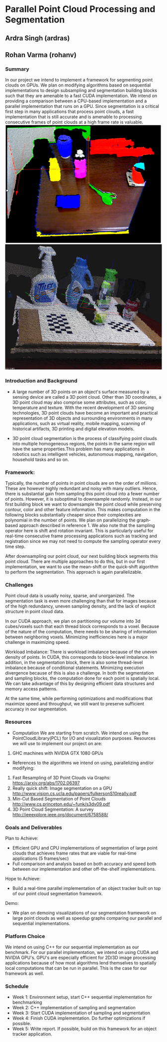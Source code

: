 # Parallel Point Cloud Processing and Segmentation
## Ardra Singh (ardras)
## Rohan Varma (rohanv)


### Summary
In our project we intend to implement a framework for segmenting point clouds on GPUs. We plan on modifying algorithms based on sequential implementations to design subsampling and segmentation building blocks such that they are amenable to a fast CUDA implementation. We intend on providing a comparison between a CPU-based implementation and a parallel implementation that runs on a GPU. Since segmentation is a critical first step in many applications that process point clouds, a fast implementation that is still accurate and is amenable to processing consecutive frames of point clouds at a high frame rate is valuable.
<img src="image.png">
<img src="pc.jpg">

### Introduction and Background
- A large number of 3D points on an object's surface measured by a sensing device are called a 3D point cloud. Other than 3D
coordinates, a 3D point cloud may also comprise some attributes, such as color, temperature and texture. With the recent
development of 3D sensing technologies, 3D point clouds have become an important and practical representation of 3D objects
and surrounding environments in many applications, such as virtual reality, mobile mapping, scanning of historical 
artifacts, 3D printing and digital elevation models.  

- 3D point cloud segmentation is the process of
classifying point clouds into multiple homogeneous regions, the
points in the same region will have the same properties.This problem has many applications in robotics such as
intelligent vehicles, autonomous mapping, navigation, household tasks and so on.

### Framework:
Typically, the number of points in point clouds are on the order of millions. These are however highly redundant and noisy with many outliers. Hence, there is substantial gain from sampling this point cloud into a fewer number of points. However, it is suboptimal to downsample randomly. Instead, in our first building block we want to downsample the point cloud while preserving contour, color and other feature information. This makes computation in the following blocks substantially cheaper since their complexities are polynomial in the number of points. We plan on parallelizing the graph-based approach described in reference 1. We also note that the sampling operator here is shift and rotation invariant. This is particularly useful for real-time consecutive frame processing applications such as tracking and registration since we may not need to compute the sampling operator every time step.

After downsampling our point cloud, our next building block segments this point cloud. There are multiple approaches to do this, but in our first implementation, we want to use the mean-shift or the quick-shift algorithm to perform the segmentation. This approach is again parallelizable. 

### Challenges
 Point cloud data is usually noisy, sparse, and unorganized. The segmentation task is even more challenging than that for images because of the high redundancy, uneven sampling density, and the lack of explicit structure in point cloud data.  

 In our CUDA approach, we plan on partitioning our volume into 3d cubes/voxels such that each thread block corresponds to
 a voxel. Because of the nature of the computation, there needs to be sharing of information between neighboring voxels. Minimizing inefficiencies here is a major challenge in maximizing speed. 
 
  Workload Imbalance: There is workload imbalance because of the uneven density of points. In CUDA, this corresponds to block-level imbalance. In addition, in the segmentation block, there is also some thread-level imbalance because of conditional statements. Minimizing execution divergence because of this is also a challenge.
  In both the segmentation and sampling blocks, the computation done for each point is spatially local. We can take advantage of this by designing efficient data structures and memory access patterns.

  At the same time, while performing optimizations and modifications that maximize speed and throughput, we still want to preserve sufficient accuracy in our segmentation.

### Resources

- Computation
We are starting from scratch. We intend on using the PointCloudLibrary(PCL) for I/O and visualization purposes. 
Resources we will use to implement our project on are:
 1. GHC machines with NVIDIA GTX 1080 GPUs

- References to the algorithms we intend on using, parallelizing and/or modifying:
1. Fast Resampling of 3D Point Clouds via Graphs: https://arxiv.org/abs/1702.06397
2. Really quick shift: Image segmentation on a GPU http://www.vision.cs.ucla.edu/papers/fulkersonS10really.pdf
3. Min-Cut Based Segmentation of Point Clouds http://www.cs.princeton.edu/~funk/s3dv09.pdf
4. 3D Point Cloud Segmentation: A survey http://ieeexplore.ieee.org/document/6758588/

### Goals and Deliverables

Plan to Achieve:
- Efficient GPU and CPU implementations of segmentation of large point clouds that achieves frame rates that are viable for real-time applications (5 frames/sec)
- Full comparison and analysis based on both accuracy and speed both between our implementation and other off-the-shelf implementations.

Hope to Achieve:
- Build a real-time parallel implementation of an object tracker built on top of our point cloud segmentation framework.

Demo:
- We plan on demoing visualizations of our segmentation framework on large point clouds as well as speedup graphs comparing our parallel and sequential implementations. 

### Platform Choice
We intend on using C++ for our sequential implementation as our benchmark. For our parallel implementation, we intend on using CUDA and NVIDIA GPU's. GPU's are especially efficient for 2D/3D image processing applications because of how most algorithms lend themselves to spatially local computations that can be run in parallel. This is the case for our framework as well. 

### Schedule
- Week 1: Environment setup, start C++ sequential implementation for benchmarking
- Week 2: C++ implementation of sampling and segmentation
- Week 3: Start CUDA implementation of sampling and segmentation
- Week 4: Finish CUDA implementation. Do further optimizations if possible.
- Week 5: Write report. If possible, build on this framework for an object tracker application.

